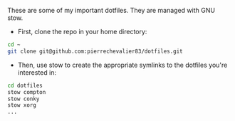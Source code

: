 These are some of my important dotfiles.
They are managed with GNU stow.

* First, clone the repo in your home directory:

```bash
cd ~
git clone git@github.com:pierrechevalier83/dotfiles.git
```
* Then, use stow to create the appropriate symlinks to the dotfiles you're
interested in:

```bash
cd dotfiles
stow compton
stow conky
stow xorg
...
```

